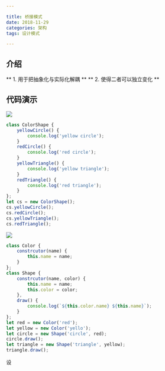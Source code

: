 ```yaml
---

title: 桥接模式
date: 2018-11-29
categories: 架构
tags: 设计模式

---
```


## 介绍
** 1.  用于把抽象化与实际化解耦 **
** 2.  使得二者可以独立变化 **

## 代码演示
[![](http://118.24.216.136:80/blog/img/2018-11-29/a.png)](http://118.24.216.136:80/blog/img/2018-11-29/a.png)

```javascript
class ColorShape {
	yellowCircle() {
		console.log('yellow circle');
	}
	redCircle() {
		console.log('red circle');
	}
	yellowTriangle() {
		console.log('yellow triangle');
	}
	redTriangle() {
		console.log('red triangle');
	}
};
let cs = new ColorShape();
cs.yellowCircle();
cs.redCircle();
cs.yellowTriangle();
cs.redTriangle();
```

[![](http://118.24.216.136:80/blog/img/2018-11-29/s.png)](http://118.24.216.136:80/blog/img/2018-11-29/s.png)

```javascript
class Color {
	constrcutor(name) {
		this.name = name;
	}
};
class Shape {
	constrcutor(name, color) {
		this.name = name;
		this.color = color;
	},
	draw() {
		console.log(`${this.color.name} ${this.name}`);
	}
};
let red = new Color('red');
let yellow = new Color('yello');
let circle = new Shape('circle', red);
circle.draw();
let triangle = new Shape('triangle', yellow);
triangle.draw();
```

设